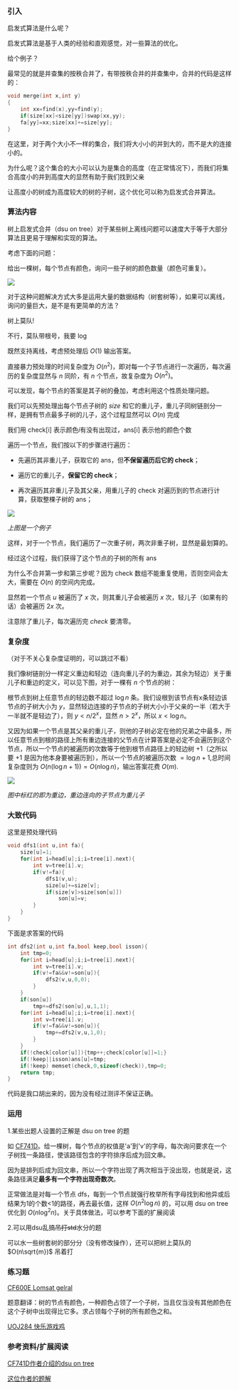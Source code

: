 ### 引入

启发式算法是什么呢？

启发式算法是基于人类的经验和直观感觉，对一些算法的优化。

给个例子？

最常见的就是并查集的按秩合并了，有带按秩合并的并查集中，合并的代码是这样的：

```cpp
void merge(int x,int y)
{
    int xx=find(x),yy=find(y);
    if(size[xx]<size[yy])swap(xx,yy);
    fa[yy]=xx;size[xx]+=size[yy];
}
```

在这里，对于两个大小不一样的集合，我们将大小小的并到大的，而不是大的连接小的。

为什么呢？这个集合的大小可以认为是集合的高度（在正常情况下），而我们将集合高度小的并到高度大的显然有助于我们找到父亲

让高度小的树成为高度较大的树的子树，这个优化可以称为启发式合并算法。

### 算法内容

树上启发式合并（dsu on tree）对于某些树上离线问题可以速度大于等于大部分算法且更易于理解和实现的算法。

考虑下面的问题：

给出一棵树，每个节点有颜色，询问一些子树的颜色数量（颜色可重复）。

![](https://cdn.luogu.org/upload/pic/24620.png)

对于这种问题解决方式大多是运用大量的数据结构（树套树等），如果可以离线，询问的量巨大，是不是有更简单的方法？

树上莫队!

不行，莫队带根号，我要 log

既然支持离线，考虑预处理后 $O(1)$ 输出答案。

直接暴力预处理的时间复杂度为 $O(n^2)$，即对每一个子节点进行一次遍历，每次遍历的复杂度显然与 $n$ 同阶，有 $n$ 个节点，故复杂度为 $O(n^2)$。

可以发现，每个节点的答案是其子树的叠加，考虑利用这个性质处理问题。

我们可以先预处理出每个节点子树的 $size$ 和它的重儿子，重儿子同树链剖分一样，是拥有节点最多子树的儿子，这个过程显然可以 $O(n)$ 完成

我们用 check[i] 表示颜色$i$有没有出现过，ans[i] 表示他的颜色个数

遍历一个节点，我们按以下的步骤进行遍历：

-   先遍历其非重儿子，获取它的 ans，但**不保留遍历后它的 check**；

-   遍历它的重儿子，**保留它的 check**；

-   再次遍历其非重儿子及其父亲，用重儿子的 check 对遍历到的节点进行计算，获取整棵子树的 ans；

![](https://cdn.luogu.org/upload/pic/24919.png)

_上图是一个例子_

这样，对于一个节点，我们遍历了一次重子树，两次非重子树，显然是最划算的。

经过这个过程，我们获得了这个节点的子树的所有 ans

为什么不合并第一步和第三步呢？因为 check 数组不能重复使用，否则空间会太大，需要在 $O(n)$ 的空间内完成。

显然若一个节点 $u$ 被遍历了 $x$ 次，则其重儿子会被遍历 $x$ 次，轻儿子（如果有的话）会被遍历 $2x$ 次。

注意除了重儿子，每次遍历完 $check$ 要清零。

### 复杂度

（对于不关心复杂度证明的，可以跳过不看）

我们像树链剖分一样定义重边和轻边（连向重儿子的为重边，其余为轻边）关于重儿子和重边的定义，可以见下图，对于一棵有 $n$ 个节点的树：

根节点到树上任意节点的轻边数不超过 $\log n$ 条。我们设根到该节点有x条轻边该节点的子树大小为 $y$，显然轻边连接的子节点的子树大小小于父亲的一半（若大于一半就不是轻边了），则 $y<n/2^x$，显然 $n>2^x$，所以 $x<\log n$。

又因为如果一个节点是其父亲的重儿子，则他的子树必定在他的兄弟之中最多，所以任意节点到根的路径上所有重边连接的父节点在计算答案是必定不会遍历到这个节点，所以一个节点的被遍历的次数等于他到根节点路径上的轻边树 $+1$（之所以要 $+1$ 是因为他本身要被遍历到），所以一个节点的被遍历次数 $=\log n+1$,总时间复杂度则为 $O(n(\log n+1))=O(n\log n)$，输出答案花费 $O(m)$.

![](https://cdn.luogu.org/upload/pic/24909.png)

 _图中标红的即为重边，重边连向的子节点为重儿子_ 

### 大致代码

这里是预处理代码

```cpp
void dfs1(int u,int fa){
    size[u]=1;
    for(int i=head[u];i;i=tree[i].next){
        int v=tree[i].v;
        if(v!=fa){
            dfs1(v,u);
        	size[u]+=size[v];
        	if(size[v]>size[son[u]])
				son[u]=v;
        }
    }
}
```

下面是求答案的代码

```cpp
int dfs2(int u,int fa,bool keep,bool isson){
    int tmp=0;
    for(int i=head[u];i;i=tree[i].next){
        int v=tree[i].v;
        if(v!=fa&&v!=son[u]){
            dfs2(v,u,0,0);
        }
    }
    if(son[u])
    	tmp+=dfs2(son[u],u,1,1);
    for(int i=head[u];i;i=tree[i].next){
        int v=tree[i].v;
        if(v!=fa&&v!=son[u]){
            tmp+=dfs2(v,u,1,0);
        }
    }
    if(!check[color[u]]){tmp++;check[color[u]]=1;}
    if(!keep||isson)ans[u]=tmp;
    if(!keep) memset(check,0,sizeof(check)),tmp=0;
    return tmp;
}
```

代码是我口胡出来的，因为没有经过测评不保证正确。

### 运用

1.某些出题人设置的正解是 dsu on tree 的题

如 [CF741D](http://codeforces.com/problemset/problem/741/D)。给一棵树，每个节点的权值是'a'到'v'的字母，每次询问要求在一个子树找一条路径，使该路径包含的字符排序后成为回文串。

因为是排列后成为回文串，所以一个字符出现了两次相当于没出现，也就是说，这条路径满足**最多有一个字符出现奇数次**。

正常做法是对每一个节点 dfs，每到一个节点就强行枚举所有字母找到和他异或后结果为1的个数&lt;1的路径，再去最长值，这样 $O(n^2\log n)$ 的，可以用 dsu on tree 优化到 $O(n\log^2n)$。关于具体做法，可以参考下面的扩展阅读

2.可以用dsu乱搞~~吊打std~~水分的题

可以水一些树套树的部分分（没有修改操作），还可以把树上莫队的 $O(n\sqrt{m})$ 吊着打

### 练习题

[CF600E Lomsat gelral](http://codeforces.com/problemset/problem/600/E)

题意翻译：树的节点有颜色，一种颜色占领了一个子树，当且仅当没有其他颜色在这个子树中出现得比它多。求占领每个子树的所有颜色之和。

[UOJ284 快乐游戏鸡](http://uoj.ac/problem/284)

### 参考资料/扩展阅读

[CF741D作者介绍的dsu on tree](http://codeforces.com/blog/entry/44351)

[这位作者的题解](http://codeforces.com/blog/entry/48871)
